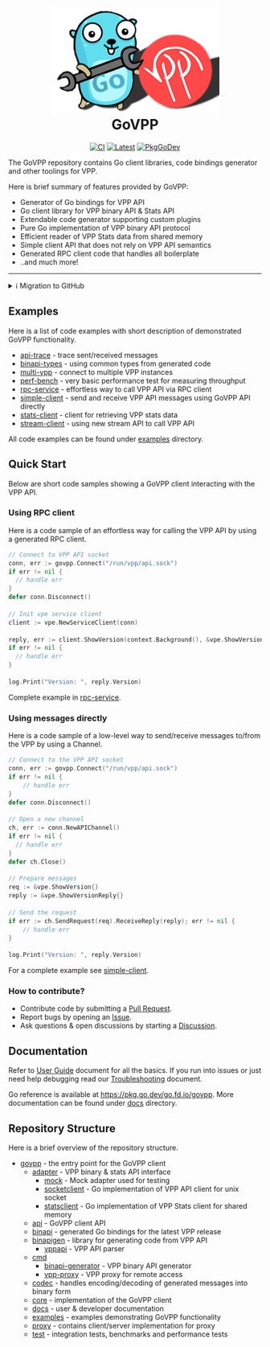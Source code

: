 <h1 align="center" style="border-bottom: none">
    <img alt="Prometheus" src="./docs/govpp-logo.png"><br>GoVPP
</h1>

<p align="center">
	<a href="https://github.com/FDio/govpp/actions/workflows/ci.yaml"><img src="https://github.com/FDio/govpp/actions/workflows/ci.yaml/badge.svg" alt="CI"></a>
	<a href="https://github.com/FDio/govpp/tags"><img src="https://img.shields.io/github/v/tag/fdio/govpp?label=latest&logo=github&sort=semver&color=blue" alt="Latest"></a>
	<a href="https://pkg.go.dev/go.fd.io/govpp"><img src="https://pkg.go.dev/badge/go.fd.io/govpp" alt="PkgGoDev"></a>
</p>

The GoVPP repository contains Go client libraries, code bindings generator and other toolings for VPP.

Here is brief summary of features provided by GoVPP:

* Generator of Go bindings for VPP API
* Go client library for VPP binary API & Stats API
* Extendable code generator supporting custom plugins
* Pure Go implementation of VPP binary API protocol
* Efficient reader of VPP Stats data from shared memory
* Simple client API that does not rely on VPP API semantics
* Generated RPC client code that handles all boilerplate
* ..and much more!

---

<details><summary>ℹ️ Migration to GitHub</summary>
<p>

## Migration to GitHub

The GoVPP project has been recently migrated to [:octocat: GitHub](https://github.com/FDio/govpp).

### What has changed?

- **Go module path** has changed from ~~`git.fd.io/govpp.git`~~ to `go.fd.io/govpp`.
  - The final release for the old path is [v0.5.0](https://pkg.go.dev/git.fd.io/govpp.git@v0.5.0).
  - The new module can be imported using `go get go.fd.io/govpp@latest`.
- **Repository location** has changed from ~~[Gerrit](https://git.fd.io/govpp.git)~~ to [GitHub](https://github.com/FDio/govpp).
  - The [old Gerrit repository](https://gerrit.fd.io/r/gitweb?p=govpp.git;a=summary) has been archived.

</p>
</details>

## Examples

Here is a list of code examples with short description of demonstrated GoVPP functionality.

- [api-trace](examples/api-trace) - trace sent/received messages
- [binapi-types](examples/binapi-types) - using common types from generated code
- [multi-vpp](examples/multi-vpp) - connect to multiple VPP instances
- [perf-bench](examples/perf-bench) - very basic performance test for measuring throughput
- [rpc-service](examples/rpc-service) - effortless way to call VPP API via RPC client
- [simple-client](examples/simple-client) - send and receive VPP API messages using GoVPP API directly
- [stats-client](examples/stats-client) - client for retrieving VPP stats data
- [stream-client](examples/stream-client) - using new stream API to call VPP API

All code examples can be found under [examples](examples) directory.

## Quick Start

Below are short code samples showing a GoVPP client interacting with the VPP API.

### Using RPC client

Here is a code sample of an effortless way for calling the VPP API by using a generated RPC client.

```go
// Connect to VPP API socket
conn, err := govpp.Connect("/run/vpp/api.sock")
if err != nil {
  // handle err
}
defer conn.Disconnect()

// Init vpe service client
client := vpe.NewServiceClient(conn)

reply, err := client.ShowVersion(context.Background(), &vpe.ShowVersion{})
if err != nil {
  // handle err
}

log.Print("Version: ", reply.Version)
```

Complete example in [rpc-service](examples/rpc-service).

### Using messages directly

Here is a code sample of a low-level way to send/receive messages to/from the VPP by using a Channel.

```go
// Connect to the VPP API socket
conn, err := govpp.Connect("/run/vpp/api.sock")
if err != nil {
	// handle err
}
defer conn.Disconnect()

// Open a new channel
ch, err := conn.NewAPIChannel()
if err != nil {
  // handle err
}
defer ch.Close()

// Prepare messages
req := &vpe.ShowVersion{}
reply := &vpe.ShowVersionReply{}

// Send the request
if err := ch.SendRequest(req).ReceiveReply(reply); err != nil {
	// handle err
}

log.Print("Version: ", reply.Version)
```

For a complete example see [simple-client](examples/simple-client).

### How to contribute?

- Contribute code by submitting a [Pull Request](https://github.com/FDio/govpp/pulls).
- Report bugs by opening an [Issue](https://github.com/FDio/govpp/issues).
- Ask questions & open discussions by starting a [Discussion](https://github.com/FDio/govpp/discussions).

## Documentation

Refer to [User Guide](docs/USER_GUIDE.md) document for all the basics. If you run into issues or just need help debugging read our [Troubleshooting](docs/TROUBLESHOOTING.md) document.

Go reference is available at https://pkg.go.dev/go.fd.io/govpp. More documentation can be found under [docs](docs) directory.

## Repository Structure

Here is a brief overview of the repository structure.

- [govpp](govpp.go) - the entry point for the GoVPP client
  - [adapter](adapter) - VPP binary & stats API interface
    - [mock](adapter/mock) - Mock adapter used for testing
    - [socketclient](adapter/socketclient) - Go implementation of VPP API client for unix socket
    - [statsclient](adapter/statsclient) - Go implementation of VPP Stats client for shared memory
  - [api](api) - GoVPP client API
  - [binapi](binapi) - generated Go bindings for the latest VPP release
  - [binapigen](binapigen) - library for generating code from VPP API
    - [vppapi](binapigen/vppapi) - VPP API parser
  - [cmd](cmd)
    - [binapi-generator](cmd/binapi-generator) - VPP binary API generator
    - [vpp-proxy](cmd/vpp-proxy) - VPP proxy for remote access
  - [codec](codec) - handles encoding/decoding of generated messages into binary form
  - [core](core) - implementation of the GoVPP client
  - [docs](docs) - user & developer documentation
  - [examples](examples) - examples demonstrating GoVPP functionality
  - [proxy](proxy) - contains client/server implementation for proxy
  - [test](test) - integration tests, benchmarks and performance tests
  
